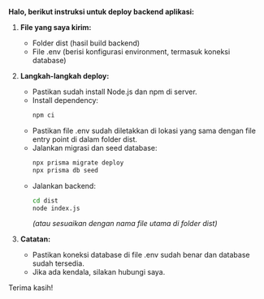 **Halo, berikut instruksi untuk deploy backend aplikasi:**

1. **File yang saya kirim:**
   - Folder dist (hasil build backend)
   - File .env (berisi konfigurasi environment, termasuk koneksi database)

2. **Langkah-langkah deploy:**
   - Pastikan sudah install Node.js dan npm di server.
   - Install dependency:
     ```sh
     npm ci
     ```
   - Pastikan file .env sudah diletakkan di lokasi yang sama dengan file entry point di dalam folder dist.
   - Jalankan migrasi dan seed database:
     ```sh
     npx prisma migrate deploy
     npx prisma db seed
     ```
   - Jalankan backend:
     ```sh
     cd dist
     node index.js
     ```
     _(atau sesuaikan dengan nama file utama di folder dist)_

3. **Catatan:**
   - Pastikan koneksi database di file .env sudah benar dan database sudah tersedia.
   - Jika ada kendala, silakan hubungi saya.

Terima kasih!
